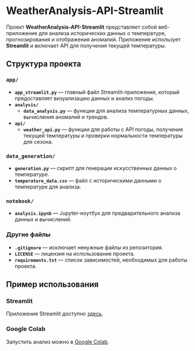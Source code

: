 # WeatherAnalysis-API-Streamlit

Проект **WeatherAnalysis-API-Streamlit** представляет собой веб-приложение для анализа исторических данных о температуре, прогнозирования и отображения аномалий. Приложение использует **Streamlit** и включает API для получения текущей температуры.

## Структура проекта

### `app/`
- **`app_streamlit.py`** — главный файл Streamlit-приложения, который предоставляет визуализацию данных и анализ погоды.
- **`analysis/`**
  - **`data_analysis.py`** — функции для анализа температурных данных, вычисления аномалий и трендов.
- **`api/`**
  - **`weather_api.py`** — функции для работы с API погоды, получения текущей температуры и проверки нормальности температуры для сезона.

### `data_generation/`
- **`generation.py`** — скрипт для генерации искусственных данных о температуре.
- **`temperature_data.csv`** — файл с историческими данными о температуре для анализа.

### `notebook/`
- **`analysis.ipynb`** — Jupyter-ноутбук для предварительного анализа данных и вычислений.

### Другие файлы
- **`.gitignore`** — исключает ненужные файлы из репозитория.
- **`LICENSE`** — лицензия на использование проекта.
- **`requirements.txt`** — список зависимостей, необходимых для работы проекта.

## Пример использования

### Streamlit
Приложение Streamlit доступно [здесь](https://je7j6hl2noenbjbmg9aizf.streamlit.app/).

### Google Colab
Запустить анализ можно в [Google Colab](https://colab.research.google.com/drive/1KMNnMDA7gdJgGAxjfaEFOOnPmD29bwfu?usp=sharing).
